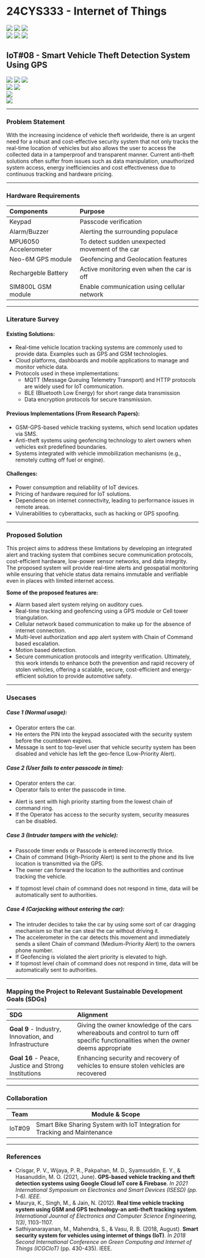 # 24CYS333 - Internet of Things
![](https://img.shields.io/badge/Batch-22CYS-lightgreen) ![](https://img.shields.io/badge/UG-blue) ![](https://img.shields.io/badge/Subject-IoT-blue)
<br/>
![](https://img.shields.io/badge/Lecture-2-orange) ![](https://img.shields.io/badge/Practical-3-orange) ![](https://img.shields.io/badge/Credits-3-orange) <br/>

## IoT#08 - Smart Vehicle Theft Detection System Using GPS

![](https://img.shields.io/badge/Member-Aadhithya_Sivakumar-gold)  ![](https://img.shields.io/badge/Member-Hamsini_G-gold)  ![](https://img.shields.io/badge/Member-Rahul_Shankar_V-gold) <br/> 
![](https://img.shields.io/badge/SDG-9-darkgreen) ![](https://img.shields.io/badge/SDG-16-darkgreen) <br/>
![](https://img.shields.io/badge/Reviewed-23rd_Jan_2025-brown) <br/> 
![](https://img.shields.io/badge/-AIC_Raise_Hackathon-brown) <br/>


---
### **Problem Statement**
With the increasing incidence of vehicle theft worldwide, there is an urgent need for a robust and cost-effective security system that not only tracks the real-time location of vehicles but also allows the user to access the collected data in a tamperproof and transparent manner. Current anti-theft solutions often suffer from issues such as data manipulation, unauthorized system access, energy inefficiencies and cost effectiveness due to continuous tracking and hardware pricing. 

---
### **Hardware Requirements**

| **Components**        | **Purpose**                                     |
| :-------------------- | :---------------------------------------------- |
| Keypad                | Passcode verification                           |
| Alarm/Buzzer          | Alerting the surrounding populace               |
| MPU6050 Accelerometer | To detect sudden unexpected movement of the car |
| Neo-6M GPS module     | Geofencing and Geolocation features             |
| Rechargeble Battery   | Active monitoring even when the car is off      |
| SIM800L GSM module    | Enable communication using cellular network     |

---
### **Literature Survey**
#### **Existing Solutions:**
- Real-time vehicle location tracking systems are commonly used to provide data. Examples such as GPS and GSM technologies.
- Cloud platforms, dashboards and mobile applications to manage and monitor vehicle data. 
- Protocols used in these implementations: 
	- MQTT (Message Queuing Telemetry Transport) and HTTP protocols are widely used for IoT communication. 
	- BLE (Bluetooth Low Energy) for short range data transmission
	- Data encryption protocols for secure transmission. 
#### **Previous Implementations (From Research Papers):**
- GSM-GPS-based vehicle tracking systems, which send location updates via SMS. 
- Anti-theft systems using geofencing technology to alert owners when vehicles exit predefined boundaries. 
- Systems integrated with vehicle immobilization mechanisms (e.g., remotely cutting off fuel or engine). 
#### **Challenges:**
- Power consumption and reliability of IoT devices. 
- Pricing of hardware required for IoT solutions.
- Dependence on internet connectivity, leading to performance issues in remote areas. 
- Vulnerabilities to cyberattacks, such as hacking or GPS spoofing.

---
### **Proposed Solution** 
This project aims to address these limitations by developing an integrated alert and tracking system that combines secure communication protocols, cost-efficient hardware, low-power sensor networks, and data integrity. The proposed system will provide real-time alerts and geospatial monitoring while ensuring that vehicle status data remains immutable and verifiable even in places with limited internet access. 

**Some of the proposed features are:**
- Alarm based alert system relying on auditory cues.
- Real-time tracking and geofencing using a GPS module or Cell tower triangulation.
- Cellular network based communication to make up for the absence of internet connection.
- Multi-level authorization and app alert system with Chain of Command based escalation.
- Motion based detection.
- Secure communication protocols and integrity verification.
Ultimately, this work intends to enhance both the prevention and rapid recovery of stolen vehicles, offering a scalable, secure, cost-efficient and energy-efficient solution to provide automotive safety.

---
### **Usecases**
##### **Case 1** (Normal usage):
* Operator enters the car.
* He enters the PIN into the keypad associated with the security system before the countdown expires.
* Message is sent to top-level user that vehicle security system has been disabled and vehicle has left the geo-fence (Low-Priority Alert).
##### **Case 2** (User fails to enter passcode in time):
- Operator enters the car.
- Operator fails to enter the passcode in time.
* Alert is sent with high priority starting from the lowest chain of command ring.
* If the Operator has access to the security system, security measures can be disabled.
##### **Case 3** (Intruder tampers with the vehicle):
* Passcode timer ends or Passcode is entered incorrectly thrice.
* Chain of command (High-Priority Alert) is sent to the phone and its live location is transmitted via the GPS.
* The owner can forward the location to the authorities and continue tracking the vehicle.
- If topmost level chain of command does not respond in time, data will be automatically sent to authorities.  
##### **Case 4** (Carjacking without entering the car):
* The intruder decides to take the car by using some sort of car dragging mechanism so that he can steal the car without driving it.
* The accelerometer in the car detects this movement and immediately sends a silent Chain of command (Medium-Priority Alert) to the owners phone number.
* If Geofencing is violated the alert priority is elevated to high.
* If topmost level chain of command does not respond in time, data will be automatically sent to authorities.  

---
### **Mapping the Project to Relevant Sustainable Development Goals (SDGs)**

| **SDG**                                               | Alignment                                                                                                                             |
| :---------------------------------------------------- | :------------------------------------------------------------------------------------------------------------------------------------ |
| **Goal 9** - Industry, Innovation, and Infrastructure | Giving the owner  knowledge of the cars whereabouts and control to turn off specific functionalities when the owner deems appropriate |
| **Goal 16** - Peace, Justice and Strong Institutions  | Enhancing security and recovery of vehicles to ensure stolen vehicles are recovered                                                   |

---
### **Collaboration**

| Team   | Module & Scope                                                              |
| ------ | --------------------------------------------------------------------------- |
| IoT#09 | Smart Bike Sharing System with IoT Integration for Tracking and Maintenance |

---
### **References**
- Crisgar, P. V., Wijaya, P. R., Pakpahan, M. D., Syamsuddin, E. Y., & Hasanuddin, M. O. (2021, June). **GPS-based vehicle tracking and theft detection systems using Google Cloud IoT core & Firebase**. _In 2021 International Symposium on Electronics and Smart Devices (ISESD) (pp. 1-6). IEEE._
- Maurya, K., Singh, M., & Jain, N. (2012). **Real time vehicle tracking system using GSM and GPS technology-an anti-theft tracking system**. _International Journal of Electronics and Computer Science Engineering, 1(3)_, 1103-1107.
- Sathiyanarayanan, M., Mahendra, S., & Vasu, R. B. (2018, August). **Smart security system for vehicles using internet of things (IoT)**. _In 2018 Second International Conference on Green Computing and Internet of Things (ICGCIoT)_ (pp. 430-435). IEEE.
